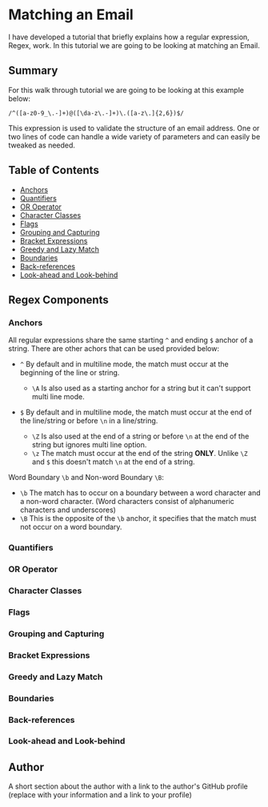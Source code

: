 # Matching an Email

I have developed a tutorial that briefly explains how a regular expression, Regex, work. In this tutorial we are going to be looking at matching an Email.

## Summary

For this walk through tutorial we are going to be looking at this example below:

`/^([a-z0-9_\.-]+)@([\da-z\.-]+)\.([a-z\.]{2,6})$/`

This expression is used to validate the structure of an email address. One or two lines of code can handle a wide variety of parameters and can easily be tweaked as needed.

## Table of Contents

- [Anchors](#anchors)
- [Quantifiers](#quantifiers)
- [OR Operator](#or-operator)
- [Character Classes](#character-classes)
- [Flags](#flags)
- [Grouping and Capturing](#grouping-and-capturing)
- [Bracket Expressions](#bracket-expressions)
- [Greedy and Lazy Match](#greedy-and-lazy-match)
- [Boundaries](#boundaries)
- [Back-references](#back-references)
- [Look-ahead and Look-behind](#look-ahead-and-look-behind)

## Regex Components

### Anchors

All regular expressions share the same starting `^` and ending `$` anchor of a string. There are other achors that can be used provided below:

* `^` By default and in multiline mode, the match must occur at the beginning of the line or string.
    * `\A` Is also used as a starting anchor for a string but it can't support multi line mode.

* `$` By default and in multiline mode, the match must occur at the end of the line/string or before `\n` in a line/string.
    * `\Z` Is also used at the end of a string or before `\n` at the end of the string but ignores multi line option.
    * `\z` The match must occur at the end of the string **ONLY**. Unlike `\Z` and `$` this doesn't match `\n` at the end of a string.

Word Boundary `\b` and Non-word Boundary `\B`:

* `\b` The match has to occur on a boundary between a word character and a non-word character. (Word characters consist of alphanumeric characters and underscores)
* `\B` This is the opposite of the `\b` anchor, it specifies that the match must not occur on a word boundary.

### Quantifiers



### OR Operator

### Character Classes

### Flags

### Grouping and Capturing

### Bracket Expressions

### Greedy and Lazy Match

### Boundaries

### Back-references

### Look-ahead and Look-behind

## Author

A short section about the author with a link to the author's GitHub profile (replace with your information and a link to your profile)
